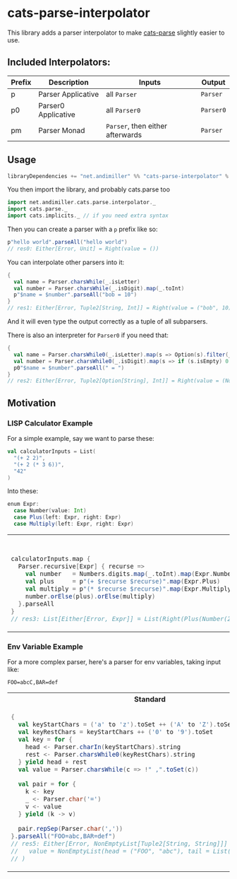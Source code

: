 # cats-parse-interpolator

This library adds a parser interpolator to make [cats-parse](https://github.com/typelevel/cats-parse) slightly easier to use.

## Included Interpolators:

| Prefix  | Description          | Inputs                            | Output    |
| ------- | -----------          | --------                          | --------  | 
| p       | Parser  Applicative  | all `Parser`                      | `Parser`  |
| p0      | Parser0 Applicative  | all `Parser0`                     | `Parser0` |
| pm      | Parser Monad         | `Parser`,  then either afterwards | `Parser`  |

## Usage

```scala
libraryDependencies += "net.andimiller" %% "cats-parse-interpolator" % "0.1.0"
```

You then import the library, and probably cats.parse too

```scala
import net.andimiller.cats.parse.interpolator._
import cats.parse._
import cats.implicits._ // if you need extra syntax
```

Then you can create a parser with a `p` prefix like so:

```scala
p"hello world".parseAll("hello world")
// res0: Either[Error, Unit] = Right(value = ())
```

You can interpolate other parsers into it:

```scala
{
  val name = Parser.charsWhile(_.isLetter)
  val number = Parser.charsWhile(_.isDigit).map(_.toInt)
  p"$name = $number".parseAll("bob = 10")
}
// res1: Either[Error, Tuple2[String, Int]] = Right(value = ("bob", 10))
```

And it will even type the output correctly as a tuple of all subparsers.

There is also an interpreter for `Parser0` if you need that:

```scala
{
  val name = Parser.charsWhile0(_.isLetter).map(s => Option(s).filter(_.nonEmpty))
  val number = Parser.charsWhile0(_.isDigit).map(s => if (s.isEmpty) 0 else s.toInt)
  p0"$name = $number".parseAll(" = ")
}
// res2: Either[Error, Tuple2[Option[String], Int]] = Right(value = (None, 0))
```

## Motivation

### LISP Calculator Example

For a simple example, say we want to parse these:

```scala
val calculatorInputs = List(
  "(+ 2 2)",
  "(+ 2 (* 3 6))",
  "42"
)
```

Into these:

```scala
enum Expr:
  case Number(value: Int)
  case Plus(left: Expr, right: Expr)
  case Multiply(left: Expr, right: Expr)
```

<table>
<tr>
<th>Standard</th>
<th>Interpolator</th>
</tr>
<tr>
<td>

```scala
calculatorInputs.map {
  Parser.recursive[Expr] { recurse =>
    val number   = Numbers.digits.map(_.toInt).map(Expr.Number)  
    val plus     = p"(+ $recurse $recurse)".map(Expr.Plus)
    val multiply = p"(* $recurse $recurse)".map(Expr.Multiply)
    number.orElse(plus).orElse(multiply)
  }.parseAll
}
// res3: List[Either[Error, Expr]] = List(Right(Plus(Number(2),Number(2))), Right(Plus(Number(2),Multiply(Number(3),Number(6)))), Right(Number(42)))
```

</td>
<td>

```scala
calculatorInputs.map {
  Parser.recursive[Expr] { recurse =>
    val number   = Numbers.digits.map(_.toInt).map(Expr.Number)  
    val plus     = (Parser.string("(+ ") *> recurse <* Parser.string(" "), recurse <* Parser.string(")")).mapN(Expr.Plus)
    val multiply = (Parser.string("(* ") *> recurse <* Parser.string(" "), recurse <* Parser.string(")")).mapN(Expr.Multiply)
    number.orElse(plus).orElse(multiply)
  }.parseAll
}
// res4: List[Either[Error, Expr]] = List(Right(Plus(Number(2),Number(2))), Right(Plus(Number(2),Multiply(Number(3),Number(6)))), Right(Number(42)))
```

</td>
</tr>
</table>


### Env Variable Example


For a more complex parser, here's a parser for env variables, taking input like:

`FOO=abcC,BAR=def`

<table>
<tr>
<th>Standard</th>
<th>Interpolator</th>
</tr>
<tr>
<td>

```scala
{
  val keyStartChars = ('a' to 'z').toSet ++ ('A' to 'Z').toSet ++ "_".toSet
  val keyRestChars = keyStartChars ++ ('0' to '9').toSet
  val key = for {
    head <- Parser.charIn(keyStartChars).string
    rest <- Parser.charsWhile0(keyRestChars).string
  } yield head + rest
  val value = Parser.charsWhile(c => !" ,".toSet(c))

  val pair = for {
    k <- key
    _ <- Parser.char('=')
    v <- value
  } yield (k -> v)

  pair.repSep(Parser.char(','))
}.parseAll("FOO=abc,BAR=def")
// res5: Either[Error, NonEmptyList[Tuple2[String, String]]] = Right(
//   value = NonEmptyList(head = ("FOO", "abc"), tail = List(("BAR", "def")))
// )
```

</td>
<td>

```scala
{
  val keyStartChars = ('a' to 'z').toSet ++ ('A' to 'Z').toSet ++ "_".toSet

  val keyStart = Parser.charIn(keyStartChars).string
  val keyRest  = Parser.charsWhile0(keyStartChars ++ ('0' to '9').toSet).string

  val key   = pm"$keyStart$keyRest".string
  val value = Parser.charsWhile(c => !" ,".toSet(c))

  p"$key=$value".repSep(Parser.char(','))
}.parseAll("FOO=abc,BAR=def")
// res6: Either[Error, NonEmptyList[Tuple2[String, String]]] = Right(
//   value = NonEmptyList(head = ("FOO", "abc"), tail = List(("BAR", "def")))
// )
```

</td>
</tr>
</table>


